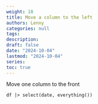 ```yaml
---
weight: 18
title: Move a column to the left
authors: Lenny
categories: null
tags: 
description: 
draft: false
date: "2024-10-04"
lastmod: "2024-10-04"
series:
toc: true
---
```



<!--more-->

Move one column to the front

```
df |> select(date, everything())
```